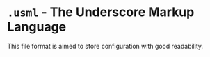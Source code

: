 # `.usml` - The Underscore Markup Language

This file format is aimed to store configuration with good readability.